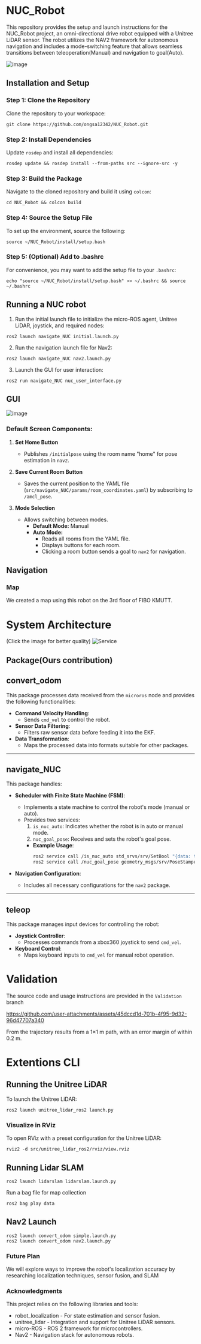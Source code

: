 # NUC_Robot
This repository provides the setup and launch instructions for the NUC_Robot project, an omni-directional drive robot equipped with a Unitree LiDAR sensor. The robot utilizes the NAV2 framework for autonomous navigation and includes a mode-switching feature that allows seamless transitions between teleoperation(Manual) and navigation to goal(Auto).


![image](https://github.com/user-attachments/assets/d8f1b66f-170a-48bb-8e90-d4080bdfe2f4)

## Installation and Setup
### Step 1: Clone the Repository
Clone the repository to your workspace:
```
git clone https://github.com/ongsa12342/NUC_Robot.git
```
### Step 2: Install Dependencies
Update `rosdep` and install all dependencies:
```
rosdep update && rosdep install --from-paths src --ignore-src -y
```
### Step 3: Build the Package
Navigate to the cloned repository and build it using `colcon`:
```
cd NUC_Robot && colcon build
```
### Step 4: Source the Setup File
To set up the environment, source the following:
```
source ~/NUC_Robot/install/setup.bash
```
### Step 5: (Optional) Add to .bashrc
For convenience, you may want to add the setup file to your `.bashrc`:
```
echo "source ~/NUC_Robot/install/setup.bash" >> ~/.bashrc && source ~/.bashrc
```
## Running a NUC robot
1. Run the initial launch file to initialize the micro-ROS agent, Unitree LiDAR, joystick, and required nodes:
```
ros2 launch navigate_NUC initial.launch.py
```
2. Run the navigation launch file for Nav2:
```
ros2 launch navigate_NUC nav2.launch.py
```
3. Launch the GUI for user interaction:
```
ros2 run navigate_NUC nuc_user_interface.py
```
## GUI

![image](https://github.com/user-attachments/assets/f19cb0b6-cc70-402d-8ddf-b174f58a1582)

### Default Screen Components:
1. **Set Home Button**  
   - Publishes `/initialpose` using the room name "home" for pose estimation in `nav2`.

2. **Save Current Room Button**  
   - Saves the current position to the YAML file (`src/navigate_NUC/params/room_coordinates.yaml`) by subscribing to `/amcl_pose`.

3. **Mode Selection**  
   - Allows switching between modes.  
     - **Default Mode:** Manual  
     - **Auto Mode:**  
       - Reads all rooms from the YAML file.  
       - Displays buttons for each room.  
       - Clicking a room button sends a goal to `nav2` for navigation.


## Navigation
### Map
We created a map using this robot on the 3rd floor of FIBO KMUTT.

# System Architecture
(Click the image for better quality)
![Service](https://github.com/user-attachments/assets/ccf2474a-6c85-491e-aa48-fde32683ebc5)

## Package(Ours contribution)

## **convert_odom**
This package processes data received from the `microros` node and provides the following functionalities:
- **Command Velocity Handling**:
  - Sends `cmd_vel` to control the robot.
- **Sensor Data Filtering**:
  - Filters raw sensor data before feeding it into the EKF.
- **Data Transformation**:
  - Maps the processed data into formats suitable for other packages.

---

## **navigate_NUC**
This package handles:
- **Scheduler with Finite State Machine (FSM)**:
  - Implements a state machine to control the robot's mode (manual or auto).
  - Provides two services:
    1. `is_nuc_auto`: Indicates whether the robot is in auto or manual mode.
    2. `nuc_goal_pose`: Receives and sets the robot's goal pose.
    - **Example Usage**:
      ```bash
      ros2 service call /is_nuc_auto std_srvs/srv/SetBool "{data: true}"
      ros2 service call /nuc_goal_pose geometry_msgs/srv/PoseStamped "{pose: {position: {x: 1.0, y: 2.0, z: 0.0}, orientation: {w: 1.0}}}"
      ```

- **Navigation Configuration**:
  - Includes all necessary configurations for the `nav2` package.

---

## **teleop**
This package manages input devices for controlling the robot:
- **Joystick Controller**:
  - Processes commands from a xbox360 joystick to send `cmd_vel`.
- **Keyboard Control**:
  - Maps keyboard inputs to `cmd_vel` for manual robot operation.



# Validation

The source code and usage instructions are provided in the `Validation` branch


https://github.com/user-attachments/assets/45dccd1d-701b-4f95-9d32-96d47707a340

From the trajectory results from a 1×1 m path, with an error margin of within 0.2 m.


# Extentions CLI
## Running the Unitree LiDAR
To launch the Unitree LiDAR:
```
ros2 launch unitree_lidar_ros2 launch.py
```
### Visualize in RViz
To open RViz with a preset configuration for the Unitree LiDAR:
```
rviz2 -d src/unitree_lidar_ros2/rviz/view.rviz
```
## Running Lidar SLAM
```
ros2 launch lidarslam lidarslam.launch.py
```
Run a bag file for map collection
```
ros2 bag play data
```
## Nav2 Launch 
```
ros2 launch convert_odom simple.launch.py 
ros2 launch convert_odom nav2.launch.py 
```

### Future Plan

We will explore ways to improve the robot's localization accuracy by researching localization techniques, sensor fusion, and SLAM

### Acknowledgments
This project relies on the following libraries and tools:
 - robot_localization - For state estimation and sensor fusion.
 - unitree_lidar - Integration and support for Unitree LiDAR sensors.
 - micro-ROS - ROS 2 framework for microcontrollers.
 - Nav2 - Navigation stack for autonomous robots.
